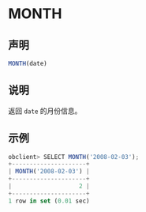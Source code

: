 MONTH 
==========================



声明 
-----------------------

```javascript
MONTH(date)
```



说明 
-----------------------

返回 `date` 的月份信息。

示例 
-----------------------

```javascript
obclient> SELECT MONTH('2008-02-03');
+---------------------+
| MONTH('2008-02-03') |
+---------------------+
|                   2 |
+---------------------+
1 row in set (0.01 sec)
```


